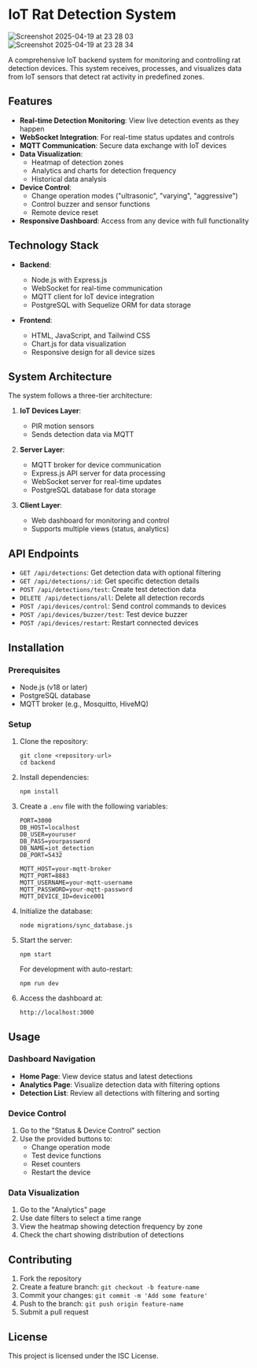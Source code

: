 # IoT Rat Detection System
![Screenshot 2025-04-19 at 23 28 03](https://github.com/user-attachments/assets/81f5e17d-9fec-4c28-a96c-8888dcb9fc4b)
![Screenshot 2025-04-19 at 23 28 34](https://github.com/user-attachments/assets/77380a7f-a64b-4a77-be76-9ea1a58e0ba0)


A comprehensive IoT backend system for monitoring and controlling rat detection devices. This system receives, processes, and visualizes data from IoT sensors that detect rat activity in predefined zones.

## Features

- **Real-time Detection Monitoring**: View live detection events as they happen
- **WebSocket Integration**: For real-time status updates and controls
- **MQTT Communication**: Secure data exchange with IoT devices
- **Data Visualization**: 
  - Heatmap of detection zones
  - Analytics and charts for detection frequency
  - Historical data analysis
- **Device Control**: 
  - Change operation modes ("ultrasonic", "varying", "aggressive")
  - Control buzzer and sensor functions
  - Remote device reset
- **Responsive Dashboard**: Access from any device with full functionality

## Technology Stack

- **Backend**: 
  - Node.js with Express.js
  - WebSocket for real-time communication
  - MQTT client for IoT device integration
  - PostgreSQL with Sequelize ORM for data storage

- **Frontend**: 
  - HTML, JavaScript, and Tailwind CSS
  - Chart.js for data visualization
  - Responsive design for all device sizes

## System Architecture

The system follows a three-tier architecture:

1. **IoT Devices Layer**: 
   - PIR motion sensors
   - Sends detection data via MQTT

2. **Server Layer**:
   - MQTT broker for device communication
   - Express.js API server for data processing
   - WebSocket server for real-time updates
   - PostgreSQL database for data storage

3. **Client Layer**:
   - Web dashboard for monitoring and control
   - Supports multiple views (status, analytics)

## API Endpoints

- `GET /api/detections`: Get detection data with optional filtering
- `GET /api/detections/:id`: Get specific detection details
- `POST /api/detections/test`: Create test detection data
- `DELETE /api/detections/all`: Delete all detection records
- `POST /api/devices/control`: Send control commands to devices
- `POST /api/devices/buzzer/test`: Test device buzzer
- `POST /api/devices/restart`: Restart connected devices

## Installation

### Prerequisites

- Node.js (v18 or later)
- PostgreSQL database
- MQTT broker (e.g., Mosquitto, HiveMQ)

### Setup

1. Clone the repository:
   ```
   git clone <repository-url>
   cd backend
   ```

2. Install dependencies:
   ```
   npm install
   ```

3. Create a `.env` file with the following variables:
   ```
   PORT=3000
   DB_HOST=localhost
   DB_USER=youruser
   DB_PASS=yourpassword
   DB_NAME=iot_detection
   DB_PORT=5432
   
   MQTT_HOST=your-mqtt-broker
   MQTT_PORT=8883
   MQTT_USERNAME=your-mqtt-username
   MQTT_PASSWORD=your-mqtt-password
   MQTT_DEVICE_ID=device001
   ```

4. Initialize the database:
   ```
   node migrations/sync_database.js
   ```

5. Start the server:
   ```
   npm start
   ```
   
   For development with auto-restart:
   ```
   npm run dev
   ```

6. Access the dashboard at:
   ```
   http://localhost:3000
   ```

## Usage

### Dashboard Navigation

- **Home Page**: View device status and latest detections
- **Analytics Page**: Visualize detection data with filtering options
- **Detection List**: Review all detections with filtering and sorting

### Device Control

1. Go to the "Status & Device Control" section
2. Use the provided buttons to:
   - Change operation mode
   - Test device functions
   - Reset counters
   - Restart the device

### Data Visualization

1. Go to the "Analytics" page
2. Use date filters to select a time range
3. View the heatmap showing detection frequency by zone
4. Check the chart showing distribution of detections

## Contributing

1. Fork the repository
2. Create a feature branch: `git checkout -b feature-name`
3. Commit your changes: `git commit -m 'Add some feature'`
4. Push to the branch: `git push origin feature-name`
5. Submit a pull request

## License

This project is licensed under the ISC License. 
